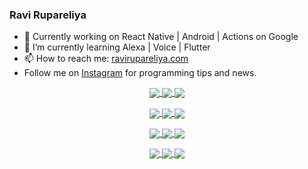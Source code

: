 ### Ravi Rupareliya

- 🔭 Currently working on React Native | Android | Actions on Google
- 🌱 I’m currently learning Alexa | Voice | Flutter
- 📫 How to reach me: [ravirupareliya.com](https://ravirupareliya.com)
- Follow me on [Instagram](https://www.instagram.com/ravi.rupareliya/) for programming tips and news.

<a href="https://www.instagram.com/ravi.rupareliya/" target="_blank">
<!-- insta-feed:START-->
<p align="center">
<img align="center" src=https://scontent-atl3-1.cdninstagram.com/v/t51.2885-15/e35/s150x150/118083536_653646245259286_4437462516989252087_n.jpg?_nc_ht=scontent-atl3-1.cdninstagram.com&_nc_cat=110&_nc_ohc=CuCXejDOgZgAX9EfF0q&oh=884c07af5c2cbd16ee55b3d5e4471023&oe=5F6D76DC />
<img align="center" src=https://scontent-atl3-1.cdninstagram.com/v/t51.2885-15/e35/s150x150/118175330_604822603490734_6882222491011634628_n.jpg?_nc_ht=scontent-atl3-1.cdninstagram.com&_nc_cat=110&_nc_ohc=_470zQO4AtQAX-9TcMF&oh=e4f4472d75ae4c1ed50977a54ce3c210&oe=5F6FA077 />
<img align="center" src=https://scontent-atl3-1.cdninstagram.com/v/t51.2885-15/e35/s150x150/117801930_118850686597100_8281062695853943386_n.jpg?_nc_ht=scontent-atl3-1.cdninstagram.com&_nc_cat=108&_nc_ohc=0VUJbqti6FMAX_hDSCD&oh=9c24ba90634112fd0dd5f1f15c2cef3f&oe=5F701240 />
</p>
<p align="center">
<img align="center" src=https://scontent-atl3-1.cdninstagram.com/v/t51.2885-15/e35/s150x150/117867292_2771207523148452_3241414180657952736_n.jpg?_nc_ht=scontent-atl3-1.cdninstagram.com&_nc_cat=100&_nc_ohc=obKGV8i9BOMAX_9IHlr&oh=3829693b7c864bb0ba96fbedccdc5923&oe=5F6FAAA1 />
<img align="center" src=https://scontent-atl3-1.cdninstagram.com/v/t51.2885-15/e35/s150x150/117931678_793632161399712_7562658963115355616_n.jpg?_nc_ht=scontent-atl3-1.cdninstagram.com&_nc_cat=100&_nc_ohc=6YqooKqj_psAX-ohKcz&oh=2dd10304b304bda8793c2a2ddd40a6e4&oe=5F6DB5B7 />
<img align="center" src=https://scontent-atl3-1.cdninstagram.com/v/t51.2885-15/e35/s150x150/117747115_220949032661980_1081920512424702093_n.jpg?_nc_ht=scontent-atl3-1.cdninstagram.com&_nc_cat=104&_nc_ohc=vd3mEbq8tikAX9AeiQA&oh=db48e3e0ad55797435f83e20dde15e8a&oe=5F6F2216 />
</p>
<p align="center">
<img align="center" src=https://scontent-atl3-1.cdninstagram.com/v/t51.2885-15/e35/s150x150/117564950_167171931547080_7523565149947571776_n.jpg?_nc_ht=scontent-atl3-1.cdninstagram.com&_nc_cat=100&_nc_ohc=j6wHljSRJu4AX9E92YM&oh=8bdd7027b7441047f8b88aa77f706587&oe=5F6E525D />
<img align="center" src=https://scontent-atl3-1.cdninstagram.com/v/t51.2885-15/e35/s150x150/117307859_603477283647910_4747232603067507655_n.jpg?_nc_ht=scontent-atl3-1.cdninstagram.com&_nc_cat=110&_nc_ohc=xNulvJAJUpEAX9MRY0S&oh=76eaedae13f01492d1d570373463f66f&oe=5F6D6104 />
<img align="center" src=https://scontent-atl3-1.cdninstagram.com/v/t51.2885-15/e35/s150x150/117288606_1432624290459842_4050672627473038302_n.jpg?_nc_ht=scontent-atl3-1.cdninstagram.com&_nc_cat=102&_nc_ohc=NW71fPnXzbcAX9GIDkf&oh=e7561962e424ddab9b46d5a36a83c1c9&oe=5F6D658F />
</p>
<p align="center">
<img align="center" src=https://scontent-atl3-1.cdninstagram.com/v/t51.2885-15/e35/s150x150/117309611_594067937926129_8782024436396678820_n.jpg?_nc_ht=scontent-atl3-1.cdninstagram.com&_nc_cat=101&_nc_ohc=z__9hXqT5qkAX_7k-GS&oh=0862a8490d3abaf470d23779012a5645&oe=5F7052BF />
<img align="center" src=https://scontent-atl3-1.cdninstagram.com/v/t51.2885-15/e35/s150x150/117127743_658078131727257_4070559447880632257_n.jpg?_nc_ht=scontent-atl3-1.cdninstagram.com&_nc_cat=109&_nc_ohc=JhVTJwXignIAX8HuPzY&oh=f92842a961611c5e234b76ec124868ff&oe=5F6F87D1 />
<img align="center" src=https://scontent-atl3-1.cdninstagram.com/v/t51.2885-15/e35/s150x150/117172054_780830466021649_2450924399071798468_n.jpg?_nc_ht=scontent-atl3-1.cdninstagram.com&_nc_cat=101&_nc_ohc=bFZKziMKp6UAX9RhzyE&oh=1d1d9fab65ae14bae88590a0d84818d1&oe=5F6F0014 />
</p>

<!-- insta-feed:END-->
</a>
